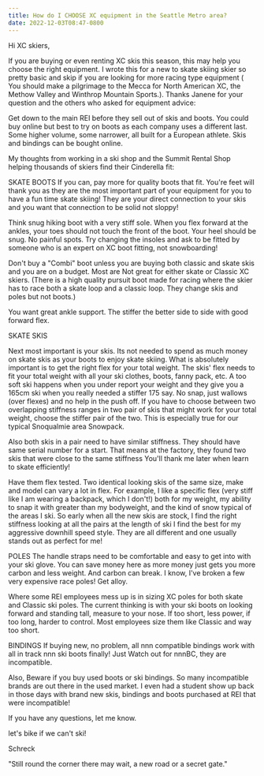 ```yaml
---
title: How do I CHOOSE XC equipment in the Seattle Metro area?
date: 2022-12-03T08:47-0800
---
```

Hi XC skiers, 

If you are buying or even renting XC skis this season, this may help you choose the right equipment.  I wrote this for a new to skate skiing skier so pretty basic and skip if you are looking for more racing type equipment ( You should make a pilgrimage to the Mecca for North American XC,  the Methow Valley and Winthrop Mountain Sports.). Thanks Janene for your question and the others who asked for equipment advice:

Get down to the main REI before they sell out of skis and boots. You could buy online but best to try on boots as each company uses a different last. Some higher volume, some narrower, all built for a European athlete.  Skis and bindings can be bought online.

My thoughts from working in a ski shop and the Summit Rental Shop helping thousands of skiers find their Cinderella fit:

SKATE BOOTS
If you can, pay more for quality boots that fit. You're feet will thank you as they are the most important part of your equipment for you to have a fun time skate skiing! They are your direct connection to your skis and you want that connection to be solid not sloppy!

 Think snug hiking boot with a very stiff sole. When you flex forward at the ankles, your toes should not touch the front of the boot. Your heel should be snug. No painful spots. Try changing the insoles and ask to be fitted by someone who is an expert on XC boot fitting,  not snowboarding! 

Don't buy a "Combi" boot unless you are buying both classic and skate skis and you are on a budget.  Most are Not great for either skate or Classic XC skiers.  (There is a high quality pursuit boot made for racing where the skier has to race both a skate loop and a classic loop.  They change skis and poles but not boots.)

 You want great ankle support.  The stiffer the better side to side with good forward flex.

SKATE SKIS

Next most important is your skis. Its not needed to spend as much money on skate skis as your boots to enjoy skate skiing.  What is absolutely important is to get the right flex for your total weight.  The skis' flex needs to fit your total weight with all your ski clothes, boots, fanny pack,  etc.  A too soft ski happens when you under report your weight and they give you a 165cm ski when you really needed a stiffer 175 say. No snap, just wallows (over flexes) and no help in the push off. If you have to choose between two overlapping stiffness ranges in two pair of skis that might work for your total weight, choose the stiffer pair of the two. This is especially true for our typical Snoqualmie area Snowpack.

Also both skis in a pair need to have similar stiffness.  They should have same serial number for a start.  That means at the factory, they found two skis that were close to the same stiffness You'll thank me later when learn to skate efficiently! 

Have them flex tested. Two identical looking skis of the same size,  make and model can vary a lot in flex. For example, I like a specific flex (very stiff like I am wearing a backpack, which I don't!) both for my weight, my ability to snap it with greater than my bodyweight, and the kind of snow typical of the areas I ski. 
So early when all the new skis are stock, I find the right stiffness looking at all the pairs at the length of ski I find the best for my aggressive downhill speed style. They are all different and one usually stands out as perfect for me!

POLES
The handle straps need to be comfortable and easy to get into with your ski glove. You can save money here as more money just gets you more carbon and less weight. And carbon can break. I know, I've broken a few very expensive race poles! Get alloy.

Where some REI employees mess up is in sizing XC poles for both skate and Classic ski poles. The current thinking is with your ski boots on looking forward and standing tall, measure to your nose.  If too short, less power, if too long, harder to control.  Most employees size them like Classic and way too short.

BINDINGS 
If buying new, no problem,  all nnn compatible bindings work with all in track nnn ski boots finally!  Just Watch out for nnnBC, they are incompatible.

 Also,  Beware if you buy used boots or ski bindings.  So many incompatible brands are out there in the used market. I even had a student show up back in those days with brand new skis, bindings and boots purchased at REI that were incompatible!

If you have any questions,  let me know. 

let's bike if we can't ski!

Schreck

"Still round the corner there may wait,
a new road or a secret gate."
